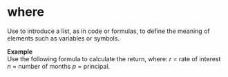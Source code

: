 # where

Use to introduce a list, as in code or formulas, to define the meaning of elements such as variables or symbols.

**Example**  
Use the following formula to calculate the return, where: *r* = rate of interest *n* = number of months *p* = principal.
